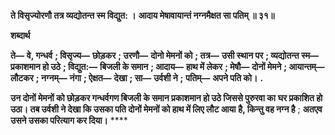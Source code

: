 **ते विसृज्योरणौ तत्र व्यद्योतन्त स्म विद्युत: ।** **आदाय मेषावायान्तं नग्नमैक्षत सा पतिम् ॥ ३१॥** 

**शब्दार्थ** 

**ते—** **वे, गन्धर्व** **; विसृज्य—** **छोड़कर** **; उरणौ—** **दोनो मेमनों को** **; तत्र—** **उसी स्थान पर** **; व्यद्योतन्त स्म—** **प्रकाशमान हो उठे** **; विद्युत:—** **बिजली के समान** **; आदाय—** **हाथ में लेकर** **; मेषौ—** **दोनों मेमने** **; आयान्तम्—** **लौटकर** **; नग्नम्—** **नंगा** **; ऐक्षत—** **देखा** **; सा—** **उर्वशी ने** **;** **पतिम्—** **अपने पति को।** **.** 

**उन दोनों मेमनों को छोड़कर गन्धर्वगण बिजली के समान प्रकाशमान हो उठे जिससे पुरुरवा का** **घर प्रकाशित हो उठा। तब उर्वशी ने देखा कि उसका पति दोनों मेमनों को हाथ में लिए लौट आया** **है, किन्तु वह नग्न है** ; **अतएव उसने उसका परित्याग कर दिया।** **** 